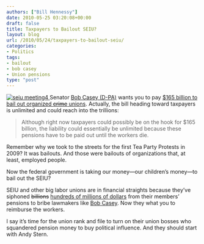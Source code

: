 ```yaml
---
authors: ["Bill Hennessy"]
date: 2010-05-25 03:20:08+00:00
draft: false
title: Taxpayers to Bailout SEIU?
layout: blog
url: /2010/05/24/taxpayers-to-bailout-seiu/
categories:
- Politics
tags:
- bailout
- bob casey
- Union pensions
type: "post"
---
```


[![seiu meeting4](https://hennessysview.com/wp-content/uploads/2010/05/seiumeeting4_thumb.jpg)
](https://hennessysview.com/wp-content/uploads/2010/05/seiumeeting4.jpg)Senator [Bob Casey (D-PA)](https://casey.senate.gov/contact/) wants you to pay [$165 billion to bail out organized <strike>crime</strike> unions](https://www.foxbusiness.com/personal-finance/2010/05/24/lawmaker-introduces-b-union-pension-bailout/). Actually, the bill heading toward taxpayers is unlimited and could reach into the trillions:

 

>   
> 
> Although right now taxpayers could possibly be on the hook for $165 billion, the liability could essentially be unlimited because these pensions have to be paid out until the workers die.
> 
> 

 

Remember why we took to the streets for the first Tea Party Protests in 2009? It was bailouts. And those were bailouts of organizations that, at least, employed people. 

 

Now the federal government is taking our money—our children’s money—to bail out the SEIU?

 

SEIU and other big labor unions are in financial straights because they’ve siphoned <strike>billions</strike> [hundreds of millions of dollars](https://www.aier.org/research/briefs/1550-obama-thanks-his-friends-government-spending-and-union-support) from their members’ pensions to bribe lawmakers like [Bob Casey](https://casey.senate.gov/contact/). Now they what you to reimburse the workers.

 

I say it’s time for the union rank and file to turn on their union bosses who squandered pension money to buy political influence. And they should start with Andy Stern. 

